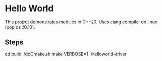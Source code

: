 # Hello World

This project demonstrates modules in C++20.  Uses clang compiler on linux (pop os 20.10).

## Steps

cd build
./doCmake.sh
make VERBOSE=1
./helloworld-driver
